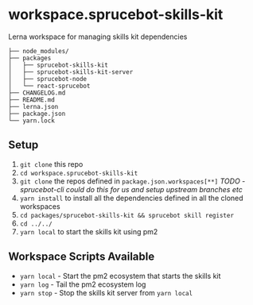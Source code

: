 # workspace.sprucebot-skills-kit
Lerna workspace for managing skills kit dependencies

```
├── node_modules/
├── packages
│   ├── sprucebot-skills-kit
│   ├── sprucebot-skills-kit-server
│   ├── sprucebot-node
│   └── react-sprucebot
├── CHANGELOG.md
├── README.md
├── lerna.json
├── package.json
└── yarn.lock
```

## Setup
1. `git clone` this repo
1. `cd workspace.sprucebot-skills-kit`
1. `git clone` the repos defined in `package.json.workspaces[**]` *TODO - sprucebot-cli could do this for us and setup upstream branches etc*
1. `yarn install` to install all the dependencies defined in all the cloned workspaces
1. `cd packages/sprucebot-skills-kit && sprucebot skill register`
1. `cd ../../`
1. `yarn local` to start the skills kit using pm2

## Workspace Scripts Available
* `yarn local` - Start the pm2 ecosystem that starts the skills kit
* `yarn log` - Tail the pm2 ecosystem log
* `yarn stop` - Stop the skills kit server from `yarn local`
